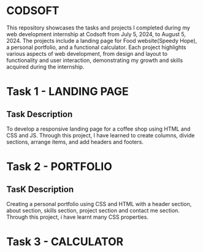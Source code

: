 # CODSOFT

This repository showcases the tasks and projects I completed during my web development internship at Codsoft from July 5, 2024, to August 5, 2024. The projects include a landing page for Food website(Speedy Hope), a personal portfolio, and a functional calculator. Each project highlights various aspects of web development, from design and layout to functionality and user interaction, demonstrating my growth and skills acquired during the internship.

# Task 1 - LANDING PAGE

## Task Description

To develop a responsive landing page for a coffee shop using HTML and CSS and JS. Through this project, I have learned to create columns, divide sections, arrange items, and add headers and footers.

# Task 2 - PORTFOLIO

## TasK Description

Creating a personal portfolio using CSS and HTML with a header section, about section, skills section, project section and contact me section.  Through this project, i have learnt many CSS properties.

# Task 3 - CALCULATOR
